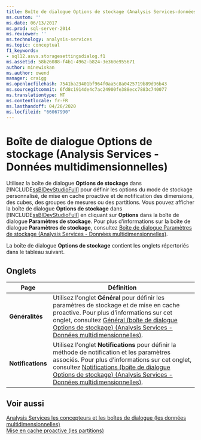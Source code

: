 ```yaml
---
title: Boîte de dialogue Options de stockage (Analysis Services-données multidimensionnelles) | Microsoft Docs
ms.custom: ''
ms.date: 06/13/2017
ms.prod: sql-server-2014
ms.reviewer: ''
ms.technology: analysis-services
ms.topic: conceptual
f1_keywords:
- sql12.asvs.storagesettingsdialog.f1
ms.assetid: 58b26088-f4b1-4962-b824-3e360e955671
author: minewiskan
ms.author: owend
manager: craigg
ms.openlocfilehash: 7541ba23401bf964f0aa5c8a0425719b89d96b43
ms.sourcegitcommit: 6fd8c1914de4c7ac24900fe388ecc7883c740077
ms.translationtype: MT
ms.contentlocale: fr-FR
ms.lasthandoff: 04/26/2020
ms.locfileid: "66067990"
---
```

# <a name="storage-options-dialog-box-analysis-services---multidimensional-data"></a>Boîte de dialogue Options de stockage (Analysis Services - Données multidimensionnelles)
  Utilisez la boîte de dialogue **Options de stockage** dans [!INCLUDE[ssBIDevStudioFull](../includes/ssbidevstudiofull-md.md)] pour définir les options du mode de stockage personnalisé, de mise en cache proactive et de notification des dimensions, des cubes, des groupes de mesures ou des partitions. Vous pouvez afficher la boîte de dialogue **Options de stockage** dans [!INCLUDE[ssBIDevStudioFull](../includes/ssbidevstudiofull-md.md)] en cliquant sur **Options** dans la boîte de dialogue **Paramètres de stockage**. Pour plus d’informations sur la boîte de dialogue **Paramètres de stockage**, consultez [Boîte de dialogue Paramètres de stockage &#40;Analysis Services - Données multidimensionnelles&#41;](storage-settings-dialog-box-analysis-services-multidimensional-data.md).  
  
 La boîte de dialogue **Options de stockage** contient les onglets répertoriés dans le tableau suivant.  
  
## <a name="tabs"></a>Onglets  
  
|Page|Définition|  
|----------|----------------|  
|**Généralités**|Utilisez l'onglet **Général** pour définir les paramètres de stockage et de mise en cache proactive. Pour plus d’informations sur cet onglet, consultez [Général &#40;boîte de dialogue Options de stockage&#41; &#40;Analysis Services - Données multidimensionnelles&#41;](general-storage-options-dialog-box-analysis-services-multidimensional-data.md).|  
|**Notifications**|Utilisez l'onglet **Notifications** pour définir la méthode de notification et les paramètres associés. Pour plus d’informations sur cet onglet, consultez [Notifications &#40;boîte de dialogue Options de stockage&#41; &#40;Analysis Services - Données multidimensionnelles&#41;](notifications-storage-options-dialog-analysis-services-multidimensional-data.md).|  
  
## <a name="see-also"></a>Voir aussi  
 [Analysis Services les concepteurs et les boîtes de dialogue &#40;les données multidimensionnelles&#41;](analysis-services-designers-and-dialog-boxes-multidimensional-data.md)   
 [Mise en cache proactive &#40;les partitions&#41;](multidimensional-models-olap-logical-cube-objects/partitions-proactive-caching.md)  
  
  
